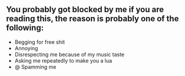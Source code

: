 ## You probably got blocked by me if you are reading this, the reason is probably one of the following:
* Begging for free shit
* Annoying
* Disrespecting me because of my music taste
* Asking me repeatedly to make you a lua
* @ Spamming me
